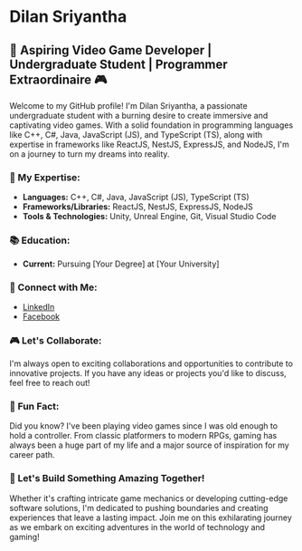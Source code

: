 # Dilan Sriyantha

## 🚀 Aspiring Video Game Developer | Undergraduate Student | Programmer Extraordinaire 🎮

Welcome to my GitHub profile! I'm Dilan Sriyantha, a passionate undergraduate student with a burning desire to create immersive and captivating video games. With a solid foundation in programming languages like C++, C#, Java, JavaScript (JS), and TypeScript (TS), along with expertise in frameworks like ReactJS, NestJS, ExpressJS, and NodeJS, I'm on a journey to turn my dreams into reality.

### 🌟 My Expertise:
- **Languages:** C++, C#, Java, JavaScript (JS), TypeScript (TS)
- **Frameworks/Libraries:** ReactJS, NestJS, ExpressJS, NodeJS
- **Tools & Technologies:** Unity, Unreal Engine, Git, Visual Studio Code

### 📚 Education:
- **Current:** Pursuing [Your Degree] at [Your University]

### 🔗 Connect with Me:
- [LinkedIn](https://www.linkedin.com/in/dilan-sriyantha-thudugala-9789402a3/)
- [Facebook](https://web.facebook.com/sriyantha.dilan.thudugala/)

### 🎮 Let's Collaborate:
I'm always open to exciting collaborations and opportunities to contribute to innovative projects. If you have any ideas or projects you'd like to discuss, feel free to reach out!

### 🚀 Fun Fact:
Did you know? I've been playing video games since I was old enough to hold a controller. From classic platformers to modern RPGs, gaming has always been a huge part of my life and a major source of inspiration for my career path.

### 🌟 Let's Build Something Amazing Together!
Whether it's crafting intricate game mechanics or developing cutting-edge software solutions, I'm dedicated to pushing boundaries and creating experiences that leave a lasting impact. Join me on this exhilarating journey as we embark on exciting adventures in the world of technology and gaming!


